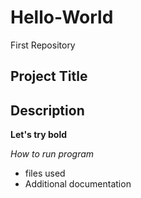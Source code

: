# Hello-World
First Repository

## Project Title
## Description
**Let's try bold**

*How to run program*
- files used
- Additional documentation

